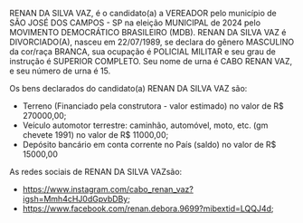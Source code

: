 RENAN DA SILVA VAZ, é o candidato(a) a VEREADOR pelo município de SÃO JOSÉ DOS CAMPOS - SP na eleição MUNICIPAL de 2024 pelo MOVIMENTO DEMOCRÁTICO BRASILEIRO (MDB). RENAN DA SILVA VAZ é DIVORCIADO(A), nasceu em 22/07/1989, se declara do gênero MASCULINO da cor/raça BRANCA, sua ocupação é POLICIAL MILITAR e seu grau de instrução é SUPERIOR COMPLETO. Seu nome de urna é CABO RENAN VAZ, e seu número de urna é 15.

Os bens declarados do candidato(a) RENAN DA SILVA VAZ são: 
- Terreno (Financiado pela construtora - valor estimado) no valor de R$ 270000,00;
- Veículo automotor terrestre: caminhão, automóvel, moto, etc. (gm chevete 1991) no valor de R$ 11000,00;
- Depósito bancário em conta corrente no País (saldo) no valor de R$ 15000,00

As redes sociais de RENAN DA SILVA VAZsão:
- https://www.instagram.com/cabo_renan_vaz?igsh=Mmh4cHJ0dGpvbDBy;
- https://www.facebook.com/renan.debora.9699?mibextid=LQQJ4d;
